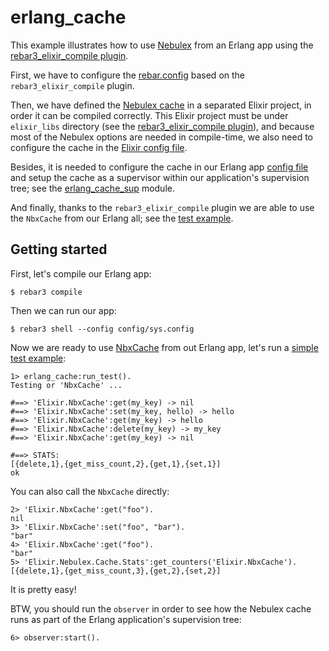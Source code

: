 # erlang_cache

This example illustrates how to use [Nebulex](https://github.com/cabol/nebulex)
from an Erlang app using the [rebar3_elixir_compile plugin](https://github.com/barrel-db/rebar3_elixir_compile).

First, we have to configure the [rebar.config](rebar.config) based on the
`rebar3_elixir_compile` plugin.

Then, we have defined the [Nebulex cache](elixir_libs/nbx_cache/lib/nbx_cache.ex)
in a separated Elixir project, in order it can be compiled correctly. This
Elixir project must be under `elixir_libs` directory (see the
[rebar3_elixir_compile plugin](https://github.com/barrel-db/rebar3_elixir_compile)),
and because most of the Nebulex options are needed in compile-time, we also need
to configure the cache in the [Elixir config file](elixir_libs/nbx_cache/config/config.exs).

Besides, it is needed to configure the cache in our Erlang app [config file](config/sys.config)
and setup the cache as a supervisor within our application's supervision tree;
see the [erlang_cache_sup](src/erlang_cache_sup.erl) module.

And finally, thanks to the `rebar3_elixir_compile` plugin we are able to use
the `NbxCache` from our Erlang all; see the [test example](src/erlang_cache.erl).

## Getting started

First, let's compile our Erlang app:

```
$ rebar3 compile
```

Then we can run our app:

```
$ rebar3 shell --config config/sys.config
```

Now we are ready to use [NbxCache](elixir_libs/nbx_cache/lib/nbx_cache.ex) from
out Erlang app, let's run a [simple test example](src/erlang_cache.erl):

```
1> erlang_cache:run_test().
Testing or 'NbxCache' ...

#==> 'Elixir.NbxCache':get(my_key) -> nil
#==> 'Elixir.NbxCache':set(my_key, hello) -> hello
#==> 'Elixir.NbxCache':get(my_key) -> hello
#==> 'Elixir.NbxCache':delete(my_key) -> my_key
#==> 'Elixir.NbxCache':get(my_key) -> nil

#==> STATS:
[{delete,1},{get_miss_count,2},{get,1},{set,1}]
ok
```

You can also call the `NbxCache` directly:

```
2> 'Elixir.NbxCache':get("foo").
nil
3> 'Elixir.NbxCache':set("foo", "bar").
"bar"
4> 'Elixir.NbxCache':get("foo").
"bar"
5> 'Elixir.Nebulex.Cache.Stats':get_counters('Elixir.NbxCache').
[{delete,1},{get_miss_count,3},{get,2},{set,2}]
```

It is pretty easy!

BTW, you should run the `observer` in order to see how the Nebulex cache runs
as part of the Erlang application's supervision tree:

```
6> observer:start().
```
